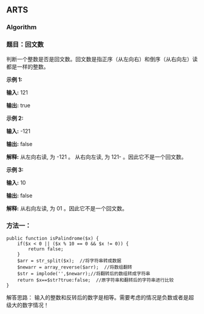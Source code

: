 ## ARTS

### Algorithm

### 题目：回文数

判断一个整数是否是回文数。回文数是指正序（从左向右）和倒序（从右向左）读都是一样的整数。

**示例 1:**

**输入:** 121

**输出:** true

**示例 2:**

**输入:** -121

**输出:** false

**解释:** 从左向右读, 为 -121 。 从右向左读, 为 121- 。因此它不是一个回文数。

**示例 3:**

**输入:** 10

**输出:** false

**解释:** 从右向左读, 为 01 。因此它不是一个回文数。


### 方法一：
```
public function isPalindrome($x) {
    if($x < 0 || ($x % 10 == 0 && $x != 0)) {
        return false;
    }
    $arr = str_split($x);  //将字符串转成数据
    $newarr = array_reverse($arr);  //将数组翻转
    $str = implode('',$newarr);//将翻转后的数组转成字符串
    return $x==$str?true:false;  //原字符串和翻转后的字符串进行比较
}
```

解答思路：
输入的整数和反转后的数字是相等。需要考虑的情况是负数或者是超级大的数字情况！

